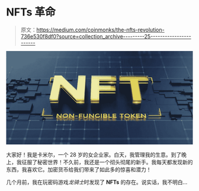 # NFTs 革命

> 原文：<https://medium.com/coinmonks/the-nfts-revolution-736e530f8df0?source=collection_archive---------25----------------------->

![](img/9bbd99c93a4d1c41cf138be0b3ee608f.png)

大家好！我是卡米尔，一个 28 岁的女企业家。白天，我管理我的生意。到了晚上，我征服了秘密世界！不久前，我还是一个彻头彻尾的新手。我每天都发现新的东西，我喜欢它。加密货币给我们带来了如此多的惊喜和潜力！

几个月前，我在玩密码游戏*龙骑士*时发现了 **NFTs** 的存在。说实话，我不明白…